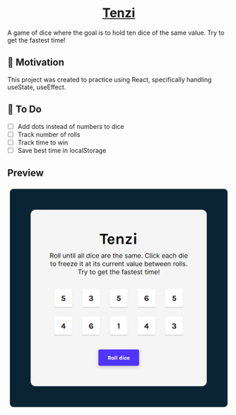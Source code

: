 # <div align="center"><center>[Tenzi](https://tenzi-game.vercel.app/)</div>
A game of dice where the goal is to hold ten dice of the same value. Try to get the fastest time!

## 🏃 Motivation
This project was created to practice using React, specifically handling useState, useEffect.

## 🚧 To Do
- [ ] Add dots instead of numbers to dice
- [ ] Track number of rolls
- [ ] Track time to win
- [ ] Save best time in localStorage

Preview
---
![project preview](preview.png)
